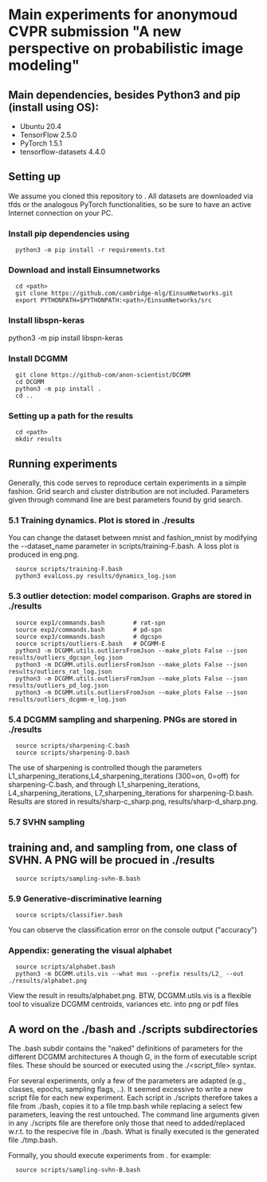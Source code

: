 # Main experiments for anonymoud CVPR submission "A new perspective on probabilistic image modeling"

## Main dependencies, besides Python3 and pip (install using OS):
* Ubuntu 20.4
* TensorFlow 2.5.0
* PyTorch 1.5.1
* tensorflow-datasets 4.4.0


## Setting up
We assume you cloned this repository to <path>. All datasets are downloaded via tfds or the analogous PyTorch functionalities, so be sure to have an active Internet connection on your PC.

### Install pip dependencies using 

```
  python3 -m pip install -r requirements.txt
```


### Download and install Einsumnetworks
```
  cd <path>
  git clone https://github.com/cambridge-mlg/EinsumNetworks.git
  export PYTHONPATH=$PYTHONPATH:<path>/EinsumNetworks/src
```

### Install libspn-keras
  python3 -m pip install libspn-keras


### Install DCGMM
```
  git clone https://github-com/anon-scientist/DCGMM
  cd DCGMM
  python3 -m pip install .
  cd ..
```

### Setting up a path for the results
```
  cd <path>
  mkdir results
```

## Running experiments
Generally, this code serves to reproduce certain experiments in a simple fashion. 
Grid search and cluster distribution are not included. Parameters given through command line are best parameters found by grid search.


### 5.1 Training dynamics. Plot is stored in ./results
You can change the dataset between mnist and fashion_mnist by modifying the --dataset_name parameter in scripts/training-F.bash. A loss plot is produced in eng.png.

```
  source scripts/training-F.bash
  python3 evalLoss.py results/dynamics_log.json
```

### 5.3 outlier detection: model comparison. Graphs are stored in ./results
```
  source exp1/commands.bash        # rat-spn
  source exp2/commands.bash        # pd-spn
  source exp3/commands.bash        # dgcspn
  source scripts/outliers-E.bash   # DCGMM-E
  python3 -m DCGMM.utils.outliersFromJson --make_plots False --json results/outliers_dgcspn_log.json
  python3 -m DCGMM.utils.outliersFromJson --make_plots False --json results/outliers_rat_log.json
  python3 -m DCGMM.utils.outliersFromJson --make_plots False --json results/outliers_pd_log.json
  python3 -m DCGMM.utils.outliersFromJson --make_plots False --json results/outliers_dcgmm-e_log.json
```

### 5.4 DCGMM sampling and sharpening. PNGs are stored in ./results
```
  source scripts/sharpening-C.bash
  source scripts/sharpening-D.bash
```
The use of sharpening is controlled though the parameters L1_sharpening_iterations,L4_sharpening_iterations (300=on, 0=off) for sharpening-C.bash, 
and through L1_sharpening_iterations, L4_sharpening_iterations, L7_sharpening_iterations for sharpening-D.bash.
Results are stored in results/sharp-c_sharp.png, results/sharp-d_sharp.png.

### 5.7 SVHN sampling
  ## training and, and sampling from, one class of SVHN. A PNG will be procued in ./results
```
  source scripts/sampling-svhn-B.bash
```

### 5.9 Generative-discriminative learning
```
  source scripts/classifier.bash
```
You can observe the classification error on the console output ("accuracy")

### Appendix: generating the visual alphabet
```
  source scripts/alphabet.bash
  python3 -m DCGMM.utils.vis --what mus --prefix results/L2_ --out ./results/alphabet.png
```
View the result in results/alphabet.png. BTW, DCGMM.utils.vis is a flexible tool to visualize DCGMM centroids, variances etc. into png or pdf files

## A word on the ./bash and ./scripts subdirectories
The .bash subdir contains the "naked" definitions of parameters for the different DCGMM architectures A though G, in the form of executable script files.
These should be sourced or executed using the ./<script_file> syntax. 

For several experiments, only a few of the parameters are adapted (e.g., classes, epochs, sampling flags, ..). It seemed excessive to write a new script file 
for each new experiment. Each script in ./scripts therefore takes a file from ./bash, copies it to a file tmp.bash while replacing a select few parameters, leaving the rest untouched.
The command line arguments given in any ./scripts file are therefore only those that need to added/replaced w.r.t. to the respecive file in ./bash. 
What is finally executed is the generated file ./tmp.bash.

Formally, you should execute experiments from <path>. for example:
```
  source scripts/sampling-svhn-B.bash
```



